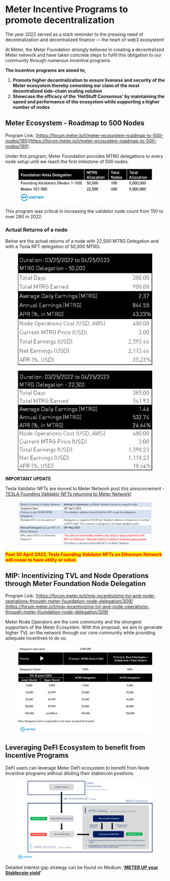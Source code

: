 # Meter Incentive Programs to promote decentralization

The year 2022 served as a stark reminder to the pressing need of decentralization and decentralized finance — the heart of web3 ecosystem!

At Meter, the Meter Foundation strongly believes in creating a decentralized Meter network and have taken concrete steps to fulfil this obligation to our community through numerous incentive programs. &#x20;

**The incentive programs are aimed to;**

1. **Promote higher decentralization to ensure liveness and security of the Meter ecosystem thereby cementing our claim of the most decentralized side-chain scaling solution**
2. **Showcase the efficacy of the ‘HotStuff Consensus’ by maintaining the speed and performance of the ecosystem while supporting a higher number of nodes**

## Meter Ecosystem - Roadmap to 500 Nodes

Program Link: [https://forum.meter.io/t/meter-ecosystem-roadmap-to-500-nodes/190](https://forum.meter.io/t/meter-ecosystem-roadmap-to-500-nodes/190)

Under this program, Meter Foundation provides MTRG delegations to every node setup until we reach the first milestone of 500 nodes.

&#x20;

<figure><img src="../.gitbook/assets/image (12).png" alt=""><figcaption></figcaption></figure>

This program was critical in increasing the validator node count from 150 to over 280 in 2022.

### Actual Returns of a node

Below are the actual returns of a node with 22,500 MTRG Delegation and with a Tesla NFT delegation of 50,000 MTRG.&#x20;

<figure><img src="../.gitbook/assets/image.png" alt=""><figcaption></figcaption></figure>

<figure><img src="../.gitbook/assets/image (1) (1).png" alt=""><figcaption></figcaption></figure>

**IMPORTANT UPDATE**

Tesla Validator NFTs are moved to Meter Network post this announcement - [TESLA Founding Validator NFTs returning to Meter Network! ](https://medium.com/meter-io/tesla-founding-validator-nfts-returning-to-meter-network-efdafa30476d)

<figure><img src="../.gitbook/assets/image (4) (2).png" alt=""><figcaption></figcaption></figure>

<mark style="color:red;">**Post 30 April 2023, Tesla Founding Validator NFTs on Ethereum Network will cease to have utility or value.**</mark>

## MIP: Incentivizing TVL and Node Operations through Meter Foundation Node Delegation

Program Link: [https://forum.meter.io/t/mip-incentivizing-tvl-and-node-operations-through-meter-foundation-node-delegation/309](https://forum.meter.io/t/mip-incentivizing-tvl-and-node-operations-through-meter-foundation-node-delegation/309)

Meter Node Operators are the core community and the strongest supporters of the Meter Ecosystem. With this proposal, we aim to generate higher TVL on the network through our core community while providing adequate incentives to do so.

<figure><img src="../.gitbook/assets/image (17).png" alt=""><figcaption></figcaption></figure>

## Leveraging DeFI Ecosystem to benefit from Incentive Programs

DeFI users can leverage Meter DeFI ecosystem to benefit from Node Incentive programs without diluting their stablecoin positions.

<figure><img src="../.gitbook/assets/image (2).png" alt=""><figcaption></figcaption></figure>

Detailed interest gap strategy can be found on Medium: '[**METER UP your Stablecoin yield**](https://medium.com/meter-io/meter-up-your-stablecoin-yield-on-meter-network-3e382ca10699)**'**
